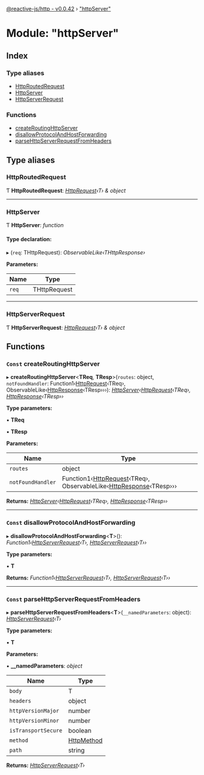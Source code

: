 [@reactive-js/http - v0.0.42](../README.md) › ["httpServer"](_httpserver_.md)

# Module: "httpServer"

## Index

### Type aliases

* [HttpRoutedRequest](_httpserver_.md#httproutedrequest)
* [HttpServer](_httpserver_.md#httpserver)
* [HttpServerRequest](_httpserver_.md#httpserverrequest)

### Functions

* [createRoutingHttpServer](_httpserver_.md#const-createroutinghttpserver)
* [disallowProtocolAndHostForwarding](_httpserver_.md#const-disallowprotocolandhostforwarding)
* [parseHttpServerRequestFromHeaders](_httpserver_.md#const-parsehttpserverrequestfromheaders)

## Type aliases

###  HttpRoutedRequest

Ƭ **HttpRoutedRequest**: *[HttpRequest](_http_.md#httprequest)‹T› & object*

___

###  HttpServer

Ƭ **HttpServer**: *function*

#### Type declaration:

▸ (`req`: THttpRequest): *ObservableLike‹THttpResponse›*

**Parameters:**

Name | Type |
------ | ------ |
`req` | THttpRequest |

___

###  HttpServerRequest

Ƭ **HttpServerRequest**: *[HttpRequest](_http_.md#httprequest)‹T› & object*

## Functions

### `Const` createRoutingHttpServer

▸ **createRoutingHttpServer**<**TReq**, **TResp**>(`routes`: object, `notFoundHandler`: Function1‹[HttpRequest](_http_.md#httprequest)‹TReq›, ObservableLike‹[HttpResponse](_http_.md#httpresponse)‹TResp›››): *[HttpServer](_httpserver_.md#httpserver)‹[HttpRequest](_http_.md#httprequest)‹TReq›, [HttpResponse](_http_.md#httpresponse)‹TResp››*

**Type parameters:**

▪ **TReq**

▪ **TResp**

**Parameters:**

Name | Type |
------ | ------ |
`routes` | object |
`notFoundHandler` | Function1‹[HttpRequest](_http_.md#httprequest)‹TReq›, ObservableLike‹[HttpResponse](_http_.md#httpresponse)‹TResp››› |

**Returns:** *[HttpServer](_httpserver_.md#httpserver)‹[HttpRequest](_http_.md#httprequest)‹TReq›, [HttpResponse](_http_.md#httpresponse)‹TResp››*

___

### `Const` disallowProtocolAndHostForwarding

▸ **disallowProtocolAndHostForwarding**<**T**>(): *Function1‹[HttpServerRequest](_httpserver_.md#httpserverrequest)‹T›, [HttpServerRequest](_httpserver_.md#httpserverrequest)‹T››*

**Type parameters:**

▪ **T**

**Returns:** *Function1‹[HttpServerRequest](_httpserver_.md#httpserverrequest)‹T›, [HttpServerRequest](_httpserver_.md#httpserverrequest)‹T››*

___

### `Const` parseHttpServerRequestFromHeaders

▸ **parseHttpServerRequestFromHeaders**<**T**>(`__namedParameters`: object): *[HttpServerRequest](_httpserver_.md#httpserverrequest)‹T›*

**Type parameters:**

▪ **T**

**Parameters:**

▪ **__namedParameters**: *object*

Name | Type |
------ | ------ |
`body` | T |
`headers` | object |
`httpVersionMajor` | number |
`httpVersionMinor` | number |
`isTransportSecure` | boolean |
`method` | [HttpMethod](../enums/_http_.httpmethod.md) |
`path` | string |

**Returns:** *[HttpServerRequest](_httpserver_.md#httpserverrequest)‹T›*
